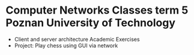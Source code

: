 # Computer Networks Classes term 5 Poznan University of Technology
* Client and server architecture Academic Exercises
* Project: Play chess using GUI via network 
